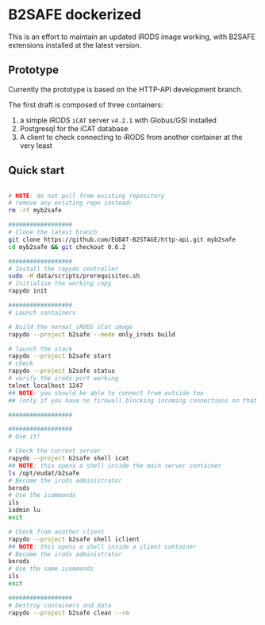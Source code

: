 
# B2SAFE dockerized

This is an effort to maintain an updated iRODS image working,
with B2SAFE extensions installed at the latest version.

## Prototype

Currently the prototype is based on the HTTP-API development branch.

The first draft is composed of three containers: 

1. a simple iRODS `iCAT` server `v4.2.1` with Globus/GSI installed
2. Postgresql for the iCAT database
3. A client to check connecting to iRODS from another container at the very least

## Quick start

```bash

# NOTE: do not pull from existing repository
# remove any existing repo instead:
rm -rf myb2safe

##################
# Clone the latest branch
git clone https://github.com/EUDAT-B2STAGE/http-api.git myb2safe
cd myb2safe && git checkout 0.6.2

##################
# Install the rapydo controller
sudo -H data/scripts/prerequisites.sh
# Initialise the working copy
rapydo init

##################
# Launch containers

# Build the normal iRODS iCat image
rapydo --project b2safe --mode only_irods build

# launch the stack
rapydo --project b2safe start
# check
rapydo --project b2safe status
# verify the irods port working
telnet localhost 1247
## NOTE: you should be able to connect from outside too
## (only if you have no firewall blocking incoming connections on that port)

##################

##################
# Use it!

# Check the current server
rapydo --project b2safe shell icat
## NOTE: this opens a shell inside the main server container
ls /opt/eudat/b2safe
# Become the irods administrator
berods
# Use the icommands
ils
iadmin lu
exit

# Check from another client
rapydo --project b2safe shell iclient
## NOTE: this opens a shell inside a client container
# Become the irods administrator
berods
# Use the same icommands
ils
exit

##################
# Destroy containers and data
rapydo --project b2safe clean --rm
```